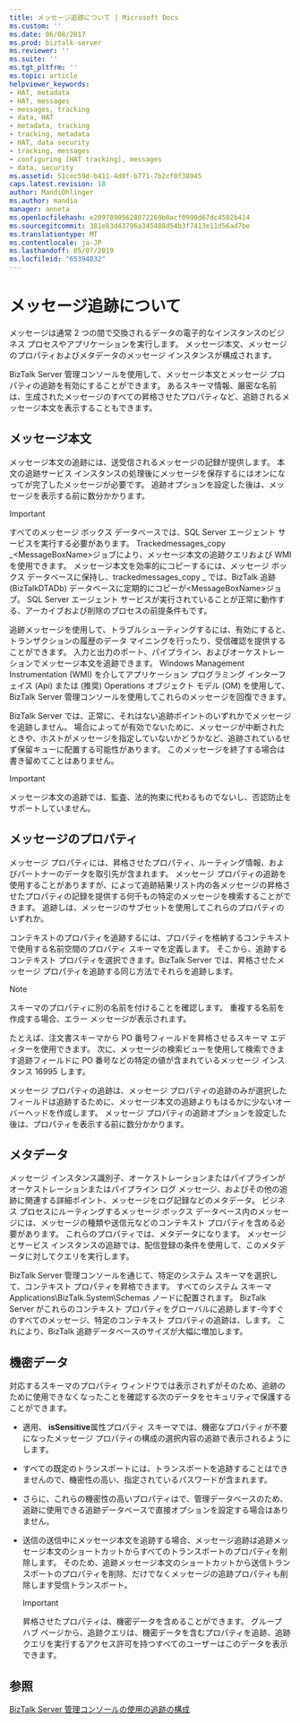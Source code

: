 ```yaml
---
title: メッセージ追跡について | Microsoft Docs
ms.custom: ''
ms.date: 06/08/2017
ms.prod: biztalk-server
ms.reviewer: ''
ms.suite: ''
ms.tgt_pltfrm: ''
ms.topic: article
helpviewer_keywords:
- HAT, metadata
- HAT, messages
- messages, tracking
- data, HAT
- metadata, tracking
- tracking, metadata
- HAT, data security
- tracking, messages
- configuring [HAT tracking], messages
- data, security
ms.assetid: 51cec59d-b411-4d8f-b771-7b2cf0f38945
caps.latest.revision: 18
author: MandiOhlinger
ms.author: mandia
manager: anneta
ms.openlocfilehash: e20978905628072269b0acf0990d67dc4582b414
ms.sourcegitcommit: 381e83d43796a345488d54b3f7413e11d56ad7be
ms.translationtype: MT
ms.contentlocale: ja-JP
ms.lasthandoff: 05/07/2019
ms.locfileid: "65394032"
---
```

# <a name="what-is-message-tracking"></a>メッセージ追跡について
メッセージは通常 2 つの間で交換されるデータの電子的なインスタンスのビジネス プロセスやアプリケーションを実行します。 メッセージ本文、メッセージのプロパティおよびメタデータのメッセージ インスタンスが構成されます。  
  
 BizTalk Server 管理コンソールを使用して、メッセージ本文とメッセージ プロパティの追跡を有効にすることができます。 あるスキーマ情報、厳密な名前は、生成されたメッセージのすべての昇格させたプロパティなど、追跡されるメッセージ本文を表示することもできます。  
  
## <a name="message-body"></a>メッセージ本文  
 メッセージ本文の追跡には、送受信されるメッセージの記録が提供します。 本文の追跡サービス インスタンスの処理後にメッセージを保存するにはオンになってが完了したメッセージが必要です。 追跡オプションを設定した後は、メッセージを表示する前に数分かかります。  
  
> [!IMPORTANT]
>  すべてのメッセージ ボックス データベースでは、SQL Server エージェント サービスを実行する必要があります。 Trackedmessages_copy _\<MessageBoxName\>ジョブにより、メッセージ本文の追跡クエリおよび WMI を使用できます。 メッセージ本文を効率的にコピーするには、メッセージ ボックス データベースに保持し、trackedmessages_copy _ では、BizTalk 追跡 (BizTalkDTADb) データベースに定期的にコピーが\<MessageBoxName\>ジョブ。 SQL Server エージェント サービスが実行されていることが正常に動作する、アーカイブおよび削除のプロセスの前提条件もです。  
  
 追跡メッセージを使用して、トラブルシューティングするには、有効にすると、トランザクションの履歴のデータ マイニングを行ったり、受信確認を提供することができます。 入力と出力のポート、パイプライン、およびオーケストレーションでメッセージ本文を追跡できます。 Windows Management Instrumentation (WMI) を介してアプリケーション プログラミング インターフェイス (Api) または (推奨) Operations オブジェクト モデル (OM) を使用して、BizTalk Server 管理コンソールを使用してこれらのメッセージを回復できます。  
  
 BizTalk Server では、正常に、それはない追跡ポイントのいずれかでメッセージを追跡しません。 場合によってが有効でないために、メッセージが中断されたときや、ホストがメッセージを指定していないかどうかなど、追跡されているせず保留キューに配置する可能性があります。 このメッセージを終了する場合は書き留めてことはありません。  
  
> [!IMPORTANT]
>  メッセージ本文の追跡では、監査、法的拘束に代わるものでないし、否認防止をサポートしていません。  
  
## <a name="message-properties"></a>メッセージのプロパティ  
 メッセージ プロパティには、昇格させたプロパティ、ルーティング情報、およびパートナーのデータを取引先が含まれます。 メッセージ プロパティの追跡を使用することがありますが、によって追跡結果リスト内の各メッセージの昇格させたプロパティの記録を提供する何千もの特定のメッセージを検索することができます。 追跡しは、メッセージのサブセットを使用してこれらのプロパティのいずれか。  
  
 コンテキストのプロパティを追跡するには、プロパティを格納するコンテキストで使用する名前空間のプロパティ スキーマを定義します。 そこから、追跡するコンテキスト プロパティを選択できます。BizTalk Server では、昇格させたメッセージ プロパティを追跡する同じ方法でそれらを追跡します。  
  
> [!NOTE]
>  スキーマのプロパティに別の名前を付けることを確認します。 重複する名前を作成する場合、エラー メッセージが表示されます。  
  
 たとえば、注文書スキーマから PO 番号フィールドを昇格させるスキーマ エディターを使用できます。 次に、メッセージの検索ビューを使用して検索できます追跡フィールドに PO 番号などの特定の値が含まれているメッセージ インスタンス 16995 します。  
  
 メッセージ プロパティの追跡は、メッセージ プロパティの追跡のみが選択したフィールドは追跡するために、メッセージ本文の追跡よりもはるかに少ないオーバーヘッドを作成します。 メッセージ プロパティの追跡オプションを設定した後は、プロパティを表示する前に数分かかります。  
  
## <a name="metadata"></a>メタデータ  
 メッセージ インスタンス識別子、オーケストレーションまたはパイプラインがオーケストレーションまたはパイプライン ログ メッセージ、およびその他の追跡に関連する詳細ポイント、メッセージをログ記録などのメタデータ。 ビジネス プロセスにルーティングするメッセージ ボックス データベース内のメッセージには、メッセージの種類や送信元などのコンテキスト プロパティを含める必要があります。 これらのプロパティでは、メタデータになります。 メッセージとサービス インスタンスの追跡では、配信登録の条件を使用して、このメタデータに対してクエリを実行します。  
  
 BizTalk Server 管理コンソールを通じて、特定のシステム スキーマを選択して、コンテキスト プロパティを昇格できます。 すべてのシステム スキーマ Applications\BizTalk.System\Schemas ノードに配置されます。 BizTalk Server がこれらのコンテキスト プロパティをグローバルに追跡します-今すぐのすべてのメッセージ、特定のコンテキスト プロパティの追跡は、します。 これにより、BizTalk 追跡データベースのサイズが大幅に増加します。  
  
## <a name="sensitive-data"></a>機密データ  
 対応するスキーマのプロパティ ウィンドウでは表示されずがそのため、追跡のために使用できなくなったことを確認する次のデータをセキュリティで保護することができます。  
  
-   適用、 **isSensitive**属性プロパティ スキーマでは、機密なプロパティが不要になったメッセージ プロパティの構成の選択内容の追跡で表示されるようにします。  
  
-   すべての既定のトランスポートには、トランスポートを追跡することはできませんので、機密性の高い、指定されているパスワードが含まれます。  
  
-   さらに、これらの機密性の高いプロパティはで、管理データベースのため、追跡に使用できる追跡データベースで直接オプションを設定する場合はありません。  
  
-   送信の送信中にメッセージ本文を追跡する場合、メッセージ追跡は追跡メッセージ本文のショートカットからすべてのトランスポートのプロパティを削除します。 そのため、追跡メッセージ本文のショートカットから送信トランスポートのプロパティを削除、だけでなくメッセージの追跡プロパティも削除します受信トランスポート。  
  
    > [!IMPORTANT]
    >  昇格させたプロパティは、機密データを含めることができます。 グループ ハブ ページから、追跡クエリは、機密データを含むプロパティを追跡、追跡クエリを実行するアクセス許可を持つすべてのユーザーはこのデータを表示できます。  
  
## <a name="see-also"></a>参照  
 [BizTalk Server 管理コンソールの使用の追跡の構成](http://msdn.microsoft.com/49b7f9d3-60b5-41bd-ba8b-029253926bef)
